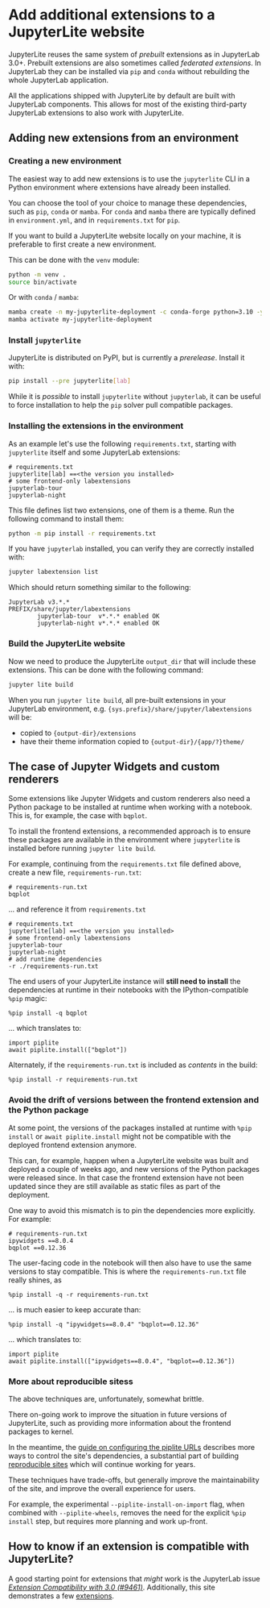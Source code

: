 # Add additional extensions to a JupyterLite website

JupyterLite reuses the same system of _prebuilt_ extensions as in JupyterLab 3.0+.
Prebuilt extensions are also sometimes called _federated extensions_. In JupyterLab they
can be installed via `pip` and `conda` without rebuilding the whole JupyterLab
application.

All the applications shipped with JupyterLite by default are built with JupyterLab
components. This allows for most of the existing third-party JupyterLab extensions to
also work with JupyterLite.

## Adding new extensions from an environment

### Creating a new environment

The easiest way to add new extensions is to use the `jupyterlite` CLI in a Python
environment where extensions have already been installed.

You can choose the tool of your choice to manage these dependencies, such as `pip`,
`conda` or `mamba`. For `conda` and `mamba` there are typically defined in
`environment.yml`, and in `requirements.txt` for `pip`.

If you want to build a JupyterLite website locally on your machine, it is preferable to
first create a new environment.

This can be done with the `venv` module:

```bash
python -m venv .
source bin/activate
```

Or with `conda` / `mamba`:

```bash
mamba create -n my-jupyterlite-deployment -c conda-forge python=3.10 -y
mamba activate my-jupyterlite-deployment
```

### Install `jupyterlite`

JupyterLite is distributed on PyPI, but is currently a _prerelease_. Install it with:

```bash
pip install --pre jupyterlite[lab]
```

While it is _possible_ to install `jupyterlite` without `jupyterlab`, it can be useful
to force installation to help the `pip` solver pull compatible packages.

### Installing the extensions in the environment

As an example let's use the following `requirements.txt`, starting with `jupyterlite`
itself and some JupyterLab extensions:

```
# requirements.txt
jupyterlite[lab] ==<the version you installed>
# some frontend-only labextensions
jupyterlab-tour
jupyterlab-night
```

This file defines list two extensions, one of them is a theme. Run the following command
to install them:

```bash
python -m pip install -r requirements.txt
```

If you have `jupyterlab` installed, you can verify they are correctly installed with:

```bash
jupyter labextension list
```

Which should return something similar to the following:

```text
JupyterLab v3.*.*
PREFIX/share/jupyter/labextensions
        jupyterlab-tour  v*.*.* enabled OK
        jupyterlab-night v*.*.* enabled OK
```

### Build the JupyterLite website

Now we need to produce the JupyterLite `output_dir` that will include these extensions.
This can be done with the following command:

```bash
jupyter lite build
```

When you run `jupyter lite build`, all pre-built extensions in your JupyterLab
environment, e.g. `{sys.prefix}/share/jupyter/labextensions` will be:

- copied to `{output-dir}/extensions`
- have their theme information copied to `{output-dir}/{app/?}theme/`

## The case of Jupyter Widgets and custom renderers

Some extensions like Jupyter Widgets and custom renderers also need a Python package to
be installed at runtime when working with a notebook. This is, for example, the case
with `bqplot`.

To install the frontend extensions, a recommended approach is to ensure these packages
are available in the environment where `jupyterlite` is installed before running
`jupyter lite build`.

For example, continuing from the `requirements.txt` file defined above, create a new
file, `requirements-run.txt`:

```text
# requirements-run.txt
bqplot
```

... and reference it from `requirements.txt`

```text
# requirements.txt
jupyterlite[lab] ==<the version you installed>
# some frontend-only labextensions
jupyterlab-tour
jupyterlab-night
# add runtime dependencies
-r ./requirements-run.txt
```

The end users of your JupyterLite instance will **still need to install** the
dependencies at runtime in their notebooks with the IPython-compatible `%pip` magic:

```ipython
%pip install -q bqplot
```

... which translates to:

```ipython
import piplite
await piplite.install(["bqplot"])
```

Alternately, if the `requirements-run.txt` is included as _contents_ in the build:

```ipython
%pip install -r requirements-run.txt
```

### Avoid the drift of versions between the frontend extension and the Python package

At some point, the versions of the packages installed at runtime with `%pip install` or
`await piplite.install` might not be compatible with the deployed frontend extension
anymore.

This can, for example, happen when a JupyterLite website was built and deployed a couple
of weeks ago, and new versions of the Python packages were released since. In that case
the frontend extension have not been updated since they are still available as static
files as part of the deployment.

One way to avoid this mismatch is to pin the dependencies more explicitly. For example:

```text
# requirements-run.txt
ipywidgets ==8.0.4
bqplot ==0.12.36
```

The user-facing code in the notebook will then also have to use the same versions to
stay compatible. This is where the `requirements-run.txt` file really shines, as

```ipython
%pip install -q -r requirements-run.txt
```

... is much easier to keep accurate than:

```ipython
%pip install -q "ipywidgets==8.0.4" "bqplot==0.12.36"
```

... which translates to:

```ipython
import piplite
await piplite.install(["ipywidgets==8.0.4", "bqplot==0.12.36"])
```

### More about reproducible sitess

The above techniques are, unfortunately, somewhat brittle.

There on-going work to improve the situation in future versions of JupyterLite, such as
providing more information about the frontend packages to kernel.

In the meantime, the [guide on configuring the piplite URLs](../python/wheels.md)
describes more ways to control the site's dependencies, a substantial part of building
[reproducible sites](./advanced/offline.md) which will continue working for years.

These techniques have trade-offs, but generally improve the maintainability of the site,
and improve the overall experience for users.

For example, the experimental `--piplite-install-on-import` flag, when combined with
`--piplite-wheels`, removes the need for the explicit `%pip install` step, but requires
more planning and work up-front.

## How to know if an extension is compatible with JupyterLite?

A good starting point for extensions that _might_ work is the JupyterLab issue
_[Extension Compatibility with 3.0 (#9461)][#9461]_. Additionally, this site
demonstrates a few [extensions](../../reference/demo.md).

[#9461]: https://github.com/jupyterlab/jupyterlab/issues/9461
[pre-built extensions]: https://jupyterlab.readthedocs.io/en/stable/user/extensions.html
